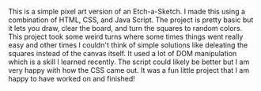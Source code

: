 This is a simple pixel art version of an Etch-a-Sketch. I made this using a combination of HTML, CSS, and Java Script. The project is 
pretty basic but it lets you draw, clear the board, and turn the squares to random colors. This project took some weird turns where some
times things went really easy and other times I couldn't think of simple solutions like deleating the squares instead of the canvas itself. 
It used a lot of DOM manipulation which is a skill I learned recently. The script could likely be better but I am very happy with how the 
CSS came out. It was a fun little project that I am happy to have worked on and finished!

